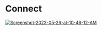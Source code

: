 # Connect

<a href="https://ibb.co/p0k61Y3"><img src="https://i.ibb.co/FxdkhRB/Screenshot-2023-05-26-at-10-46-12-AM.png" alt="Screenshot-2023-05-26-at-10-46-12-AM" border="0"></a>
